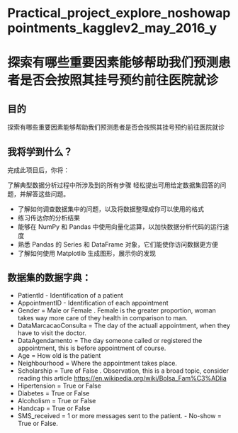 # Practical_project_explore_noshowappointments_kagglev2_may_2016_y  
# 探索有哪些重要因素能够帮助我们预测患者是否会按照其挂号预约前往医院就诊  
## 目的
探索有哪些重要因素能够帮助我们预测患者是否会按照其挂号预约前往医院就诊  
## 我将学到什么？  
完成此项目后，你将：  
  
了解典型数据分析过程中所涉及到的所有步骤 轻松提出可用给定数据集回答的问题，并解答这些问题。  

* 了解如何调查数据集中的问题，以及将数据整理成你可以使用的格式  
* 练习传达你的分析结果  
* 能够在 NumPy 和 Pandas 中使用向量化运算，以加快数据分析代码的运行速度  
* 熟悉 Pandas 的 Series 和 DataFrame 对象，它们能使你访问数据更方便  
* 了解如何使用 Matplotlib 生成图形，展示你的发现  

## 数据集的数据字典：  
* PatientId - Identification of a patient
* AppointmentID - Identification of each appointment
* Gender = Male or Female . Female is the greater proportion, woman takes way more care of they health in comparison to man.
* DataMarcacaoConsulta = The day of the actuall appointment, when they have to visit the doctor.
* DataAgendamento = The day someone called or registered the appointment, this is before appointment of course.
* Age = How old is the patient
* Neighbourhood = Where the appointment takes place.
* Scholarship = Ture of False . Observation, this is a broad topic, consider reading this article https://en.wikipedia.org/wiki/Bolsa_Fam%C3%ADlia
* Hipertension = True or False
* Diabetes = True or False
* Alcoholism = True or False
* Handcap = True or False
* SMS_received = 1 or more messages sent to the patient. - No-show = True or False.
